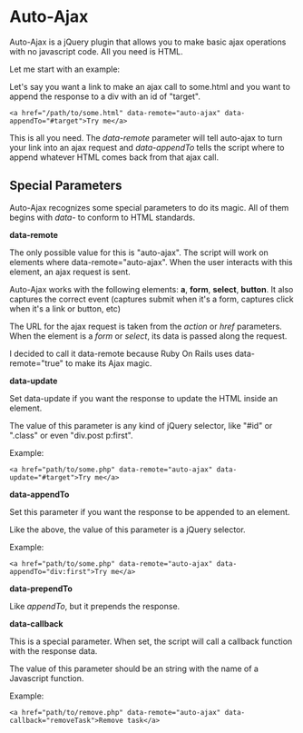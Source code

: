 # Auto-Ajax

Auto-Ajax is a jQuery plugin that allows you to make basic ajax operations with no javascript code. All you need is HTML.

Let me start with an example:

Let's say you want a link to make an ajax call to some.html and you want to append the response to a div with an id of "target".

    <a href="/path/to/some.html" data-remote="auto-ajax" data-appendTo="#target">Try me</a>

This is all you need. The _data-remote_ parameter will tell auto-ajax to turn your link into an ajax request and _data-appendTo_ tells the script where to append whatever HTML comes back from that ajax call.

## Special Parameters

Auto-Ajax recognizes some special parameters to do its magic. All of them begins with _data-_ to conform to HTML standards.

**data-remote**

The only possible value for this is "auto-ajax". The script will work on elements where data-remote="auto-ajax". When the user interacts with this element, an ajax request is sent.

Auto-Ajax works with the following elements: **a**, **form**, **select**, **button**. It also captures the correct event (captures submit when it's a form, captures click when it's a link or button, etc)

The URL for the ajax request is taken from the _action_ or _href_ parameters. When the element is a _form_ or _select_, its data is passed along the request.

I decided to call it data-remote because Ruby On Rails uses data-remote="true" to make its Ajax magic.

**data-update**

Set data-update if you want the response to update the HTML inside an element. 

The value of this parameter is any kind of jQuery selector, like "#id" or ".class" or even "div.post p:first".

Example:

    <a href="path/to/some.php" data-remote="auto-ajax" data-update="#target">Try me</a>

**data-appendTo**

Set this parameter if you want the response to be appended to an element.

Like the above, the value of this parameter is a jQuery selector.

Example:

    <a href="path/to/some.php" data-remote="auto-ajax" data-appendTo="div:first">Try me</a>

**data-prependTo**

Like _appendTo_, but it prepends the response.

**data-callback**

This is a special parameter. When set, the script will call a callback function with the response data.

The value of this parameter should be an string with the name of a Javascript function.

Example:

    <a href="path/to/remove.php" data-remote="auto-ajax" data-callback="removeTask">Remove task</a>